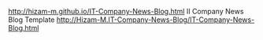 http://hizam-m.github.io/IT-Company-News-Blog.html
II Company News Blog Template
http://Hizam-M.IT-Company-News-Blog/IT-Company-News-Blog.html
